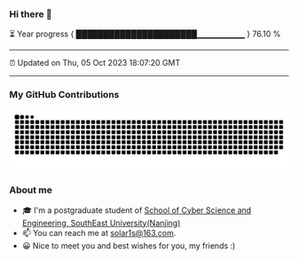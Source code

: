 ### Hi there 👋

⏳ Year progress { ██████████████████████▁▁▁▁▁▁▁▁ } 76.10 %

---

⏰ Updated on Thu, 05 Oct 2023 18:07:20 GMT

---
### My GitHub Contributions    

![](https://raw.githubusercontent.com/chenzongyao200127/chenzongyao200127/main/assets/github-contribution-grid-snake.svg)          

### About me   

- 🎓 I'm a postgraduate student of [School of Cyber Science and Engineering, SouthEast University(Nanjing)](https://www.seu.edu.cn/)
- 📫 You can reach me at [solar1s@163.com](mailto:solar1s@163.com).
- 😀 Nice to meet you and best wishes for you, my friends :)  


